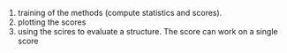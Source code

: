 1. training of the methods (compute statistics and scores). 
2. plotting the scores
3. using the scires to evaluate a structure. The score can work on a single score
